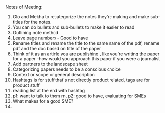 Notes of Meeting:

1. Glo and Mekha to recategorize the notes they're making and make sub-titles for the notes.
2. You can do bullets and sub-bullets to make it easier to read 
3. Outlining note method 
4.  Leave page numbers - Good to have 
5.  Rename titles and rename the title to the same name of the pdf, rename pdf and the doc based on title of the paper
6.  Think of it as an article you are publishing , like you're writing the paper for a paper -how would you approach this paper if you were a journalist
7.  Add partners to the landscape sheet 
8. Categorizing papers needs to be a conscious choice
9. Context or scope or general description
10. Hashtags is for stuff that's not directly product related, tags are for product stuff
11. reading list at the end with hashtag
12. p1: want to talk to them rn, p2: good to have, evaluating for SMEs
13. What makes for a good SME?
14. 